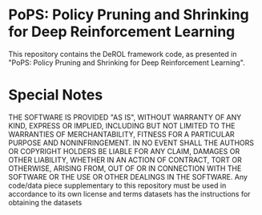 # PoPS: Policy Pruning and Shrinking for Deep Reinforcement Learning
This repository contains the DeROL framework code, as presented in "PoPS: Policy Pruning and Shrinking for Deep Reinforcement Learning". 

# Special Notes 
THE SOFTWARE IS PROVIDED "AS IS", WITHOUT WARRANTY OF ANY KIND, EXPRESS OR IMPLIED, INCLUDING BUT NOT LIMITED TO THE WARRANTIES OF MERCHANTABILITY, FITNESS FOR A PARTICULAR PURPOSE AND NONINFRINGEMENT. IN NO EVENT SHALL THE AUTHORS OR COPYRIGHT HOLDERS BE LIABLE FOR ANY CLAIM, DAMAGES OR OTHER LIABILITY, WHETHER IN AN ACTION OF CONTRACT, TORT OR OTHERWISE, ARISING FROM, OUT OF OR IN CONNECTION WITH THE SOFTWARE OR THE USE OR OTHER DEALINGS IN THE SOFTWARE.
Any code/data piece supplementary to this repository must be used in accordance to its own license and terms
datasets has the instructions for obtaining the datasets

